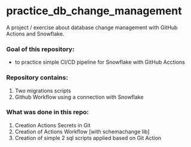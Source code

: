 # practice_db_change_management
A project / exercise about database change management with GitHub Actions and Snowflake.


### Goal of this repository:
- to practice simple CI/CD pipeline for Snowflake with GitHub Acctions



### Repository contains:
1. Two migrations scripts
2. Github Workflow using a connection with Snowflake 


### What was done in this repo:
1. Creation Actions Secrets in Git
2. Creation of Actions Workflow [with schemachange lib] 
4. Creation of simple 2 sql scripts applied based on Git Action
